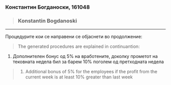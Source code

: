 ### Константин Богданоски, 161048
> ### Konstantin Bogdanoski
***

Процедурите кои се направени се објаснети во продолжение:
> The generated procedures are explained in continuantion:

1. Дополнителен бонус од 5% на вработените, доколку прометот на тековната недела бил за барем 10% поголем од претходната недела
> 1. Additional bonus of 5% for the employees if the profit from the current week is at least 10% greater than last week


